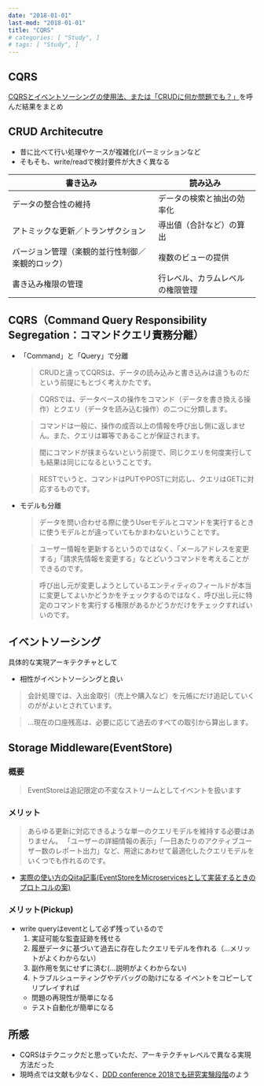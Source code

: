 ```yaml
---
date: "2018-01-01"
last-mod: "2018-01-01"
title: "CQRS"
# categories: [ "Study", ]
# tags: [ "Study", ]
---
```


## CQRS
[CQRSとイベントソーシングの使用法、または「CRUDに何か問題でも？」](https://postd.cc/using-cqrs-with-event-sourcing/)を呼んだ結果をまとめ

## CRUD Architecutre
  - 昔に比べて行い処理やケースが複雑化(パーミッションなど
  - そもそも、write/readで検討要件が大きく異なる

  書き込み|読み込み
  ---|---
  データの整合性の維持|データの検索と抽出の効率化
  アトミックな更新／トランザクション|導出値（合計など）の算出
  バージョン管理（楽観的並行性制御／楽観的ロック）|複数のビューの提供
  書き込み権限の管理|行レベル、カラムレベルの権限管理
  


## CQRS（Command Query Responsibility Segregation：コマンドクエリ責務分離）

- 「Command」と「Query」で分離
  > CRUDと違ってCQRSは、データの読み込みと書き込みは違うものだという前提にもとづく考えかたです。

  > CQRSでは、データベースの操作をコマンド（データを書き換える操作）とクエリ（データを読み込む操作）の二つに分類します。

  > コマンドは一般に、操作の成否以上の情報を呼び出し側に返しません。また、クエリは冪等であることが保証されます。

  > 間にコマンドが挟まらないという前提で、同じクエリを何度実行しても結果は同じになるということです。

  > RESTでいうと、コマンドはPUTやPOSTに対応し、クエリはGETに対応するものです。

- モデルも分離
  > データを問い合わせる際に使うUserモデルとコマンドを実行するときに使うモデルとが違っていてもかまわないということです。

  > ユーザー情報を更新するというのではなく、「メールアドレスを変更する」「請求先情報を変更する」なとどいうコマンドを考えることができるのです。
  
  > 呼び出し元が変更しようとしているエンティティのフィールドが本当に変更してよいかどうかをチェックするのではなく、呼び出し元に特定のコマンドを実行する権限があるかどうかだけをチェックすればいいのです。
  
## イベントソーシング

具体的な実現アーキテクチャとして
- 相性がイベントソーシングと良い
> 会計処理では、入出金取引（売上や購入など）を元帳にだけ追記していくのががよいとされています。

> ...現在の口座残高は、必要に応じて過去のすべての取引から算出します。

## Storage Middleware(EventStore)

### 概要

> EventStoreは追記限定の不変なストリームとしてイベントを扱います

### メリット

> あらゆる更新に対応できるような単一のクエリモデルを維持する必要はありません。
> 「ユーザーの詳細情報の表示」「一日あたりのアクティブユーザー数のレポート出力」など、用途にあわせて最適化したクエリモデルをいくつでも作れるのです。

- [実際の使い方のQiita記事(EventStoreをMicroservicesとして実装するときのプロトコルの案)](https://qiita.com/suin/items/033f0fc9fd46bcca920f)

### メリット(Pickup)

- write queryはeventとして必ず残っているので
  1. 実証可能な監査証跡を残せる
  2. 履歴データに基づいて過去に存在したクエリモデルを作れる（...メリットがよくわからない）
  3. 副作用を気にせずに済む(...説明がよくわからない)
  4. トラブルシューティングやデバッグの助けになる
    イベントをコピーしてリプレイすれば
    - 問題の再現性が簡単になる
    - テスト自動化が簡単になる

## 所感

- CQRSはテクニックだと思っていただ、アーキテクチャレベルで異なる実現方法だった
- 現時点では文献も少なく、[DDD conference 2018でも研究実験段階](https://www.infoq.com/jp/news/2018/03/evolving-cqrs-event-sourcing)のよう
